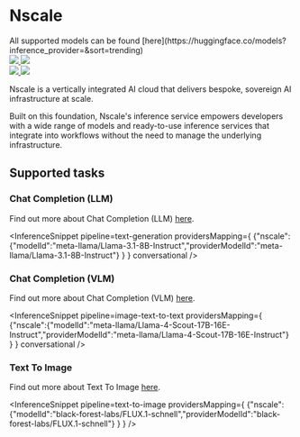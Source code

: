 <!---
WARNING

This markdown file has been generated from a script. Please do not edit it directly.

### Template

If you want to update the content related to nscale's description, please edit the template file under `https://github.com/huggingface/hub-docs/tree/main/scripts/inference-providers/templates/providers/nscale.handlebars`.

### Logos

If you want to update nscale's logo, upload a file by opening a PR on https://huggingface.co/datasets/huggingface/documentation-images/tree/main/inference-providers/logos. Ping @wauplin and @celinah on the PR to let them know you uploaded a new logo.
Logos must be in .png format and be named `nscale-light.png` and `nscale-dark.png`. Visit https://huggingface.co/settings/theme to switch between light and dark mode and check that the logos are displayed correctly.

### Generation script

For more details, check out the `generate.ts` script: https://github.com/huggingface/hub-docs/blob/main/scripts/inference-providers/scripts/generate.ts.
--->

# Nscale

<Tip>
All supported  models can be found [here](https://huggingface.co/models?inference_provider=&sort=trending)
</Tip>

<div class="flex justify-center">
    <a href="https://www.nscale.com/" target="_blank">
        <img class="block dark:hidden" src="https://huggingface.co/datasets/huggingface/documentation-images/resolve/main/inference-providers/logos/nscale-light.png"/>
        <img class="hidden dark:block" src="https://huggingface.co/datasets/huggingface/documentation-images/resolve/main/inference-providers/logos/nscale-dark.png"/>
    </a>
</div>

<div class="flex">
    <a href="https://huggingface.co/nscale" target="_blank">
        <img class="block dark:hidden" src="https://huggingface.co/datasets/huggingface/badges/resolve/main/follow-us-on-hf-lg.svg"/>
        <img class="hidden dark:block" src="https://huggingface.co/datasets/huggingface/badges/resolve/main/follow-us-on-hf-lg-dark.svg"/>
    </a>
</div>

Nscale is a vertically integrated AI cloud that delivers bespoke, sovereign AI infrastructure at scale.

Built on this foundation, Nscale's inference service empowers developers with a wide range of models and ready-to-use inference services that integrate into workflows without the need to manage the underlying infrastructure.

## Supported tasks


### Chat Completion (LLM)

Find out more about Chat Completion (LLM) [here](../tasks/chat-completion).

<InferenceSnippet
    pipeline=text-generation
    providersMapping={ {"nscale":{"modelId":"meta-llama/Llama-3.1-8B-Instruct","providerModelId":"meta-llama/Llama-3.1-8B-Instruct"} } }
conversational />


### Chat Completion (VLM)

Find out more about Chat Completion (VLM) [here](../tasks/chat-completion).

<InferenceSnippet
    pipeline=image-text-to-text
    providersMapping={ {"nscale":{"modelId":"meta-llama/Llama-4-Scout-17B-16E-Instruct","providerModelId":"meta-llama/Llama-4-Scout-17B-16E-Instruct"} } }
conversational />


### Text To Image

Find out more about Text To Image [here](../tasks/text_to_image).

<InferenceSnippet
    pipeline=text-to-image
    providersMapping={ {"nscale":{"modelId":"black-forest-labs/FLUX.1-schnell","providerModelId":"black-forest-labs/FLUX.1-schnell"} } }
/>

